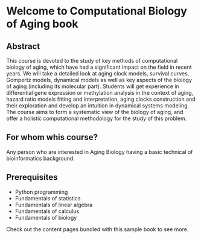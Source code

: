 # Welcome to Computational Biology of Aging book

## Abstract

This course is devoted to the study of key methods of computational biology of aging, which have had a significant impact on the field in recent years. We will take a detailed look at aging clock models, survival curves, Gompertz models, dynamical models as well as key aspects of the biology of aging (including its molecular part). Students will get experience in differential gene expression or methylation analysis in the context of aging, hazard ratio models fitting and interpretation, aging clocks construction and their exploration and develop an intuition in dynamical systems modeling. The course aims to form a systematic view of the biology of aging, and offer a holistic computational methodology for the study of this problem.

## For whom whis course?

Any person who are interested in Aging Biology having a basic technical of bioinformatics background.

## Prerequisites

* Python programming
* Fundamentals of statistics
* Fundamentals of linear algebra
* Fundamentals of calculus
* Fundamentals of biology



Check out the content pages bundled with this sample book to see more.

```{tableofcontents}
```

